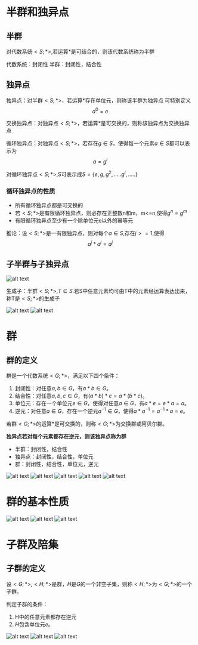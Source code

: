 # 半群和独异点

## 半群

对代数系统$<S;*>$,若运算*是可结合的，则该代数系统称为半群

代数系统：封闭性
半群：封闭性，结合性

## 独异点

独异点：对半群$<S;*>$，若运算*存在单位元，则称该半群为独异点
可特别定义
$$
a^0 = e
$$

交换独异点：对独异点$<S;*>$，若运算*是可交换的，则称该独异点为交换独异点

循环独异点：对独异点$<S;*>$，若存在$g \in S$，使得每一个元素$a \in S$都可以表示为
$$
a = g^i
$$

对循环独异点$<S;*>$,S可表示成$S = \{e,g,g^2,.....g^i,.....\}$

### 循环独异点的性质
- 所有循环独异点都是可交换的
- 若$<S;*>$是有限循环独异点，则必存在正整数n和m，m<=n,使得$g^n = g^m$
- 有限循环独异点至少有一个除单位元e以外的幂等元

推论：设$<S;*>$是一有限独异点，则对每个$a \in S$,存在$j>=1$,使得
$$
a^j*a^j = a^j
$$

## 子半群与子独异点

![alt text](image.png)

生成子：半群$<S;*>$,$T\subseteq S$.若S中任意元素均可由T中的元素经运算表达出来，称T是$<S;*>$的生成子

![alt text](image-1.png)
![alt text](image-2.png)

# 群

## 群的定义

群是一个代数系统$<G;*>$，满足以下四个条件：
1. 封闭性：对任意$a, b \in G$，有$a * b \in G$。
2. 结合性：对任意$a, b, c \in G$，有$(a * b) * c = a * (b * c)$。
3. 单位元：存在一个单位元$e \in G$，使得对任意$a \in G$，有$a * e = e * a = a$。
4. 逆元：对任意$a \in G$，存在一个逆元$a^{-1} \in G$，使得$a * a^{-1} = a^{-1} * a = e$。

若群$<G;*>$的运算*是可交换的，则称$<G;*>$为交换群或阿贝尔群。

**独异点若对每个元素都存在逆元，则该独异点称为群**

- 半群：封闭性，结合性
- 独异点：封闭性，结合性，单位元
- 群：封闭性，结合性，单位元，逆元

![alt text](image-3.png)
![alt text](image-4.png)
![alt text](image-5.png)
![alt text](image-6.png)
![alt text](image-7.png)

# 群的基本性质

![alt text](image-8.png)
![alt text](image-9.png)
![alt text](image-10.png)

# 子群及陪集

## 子群的定义

设$<G;*>$,$<H;*>$是群，$H$是$G$的一个非空子集，则称$<H;*>$为$<G;*>$的一个子群。

判定子群的条件：
1. H中的任意元素都存在逆元
2. $H$包含单位元$e$。

![alt text](image-11.png)
![alt text](image-12.png)
![alt text](image-13.png)